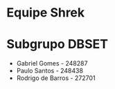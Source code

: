 # Equipe Shrek

# Subgrupo DBSET

- Gabriel Gomes - 248287
- Paulo Santos - 248438
- Rodrigo de Barros - 272701

